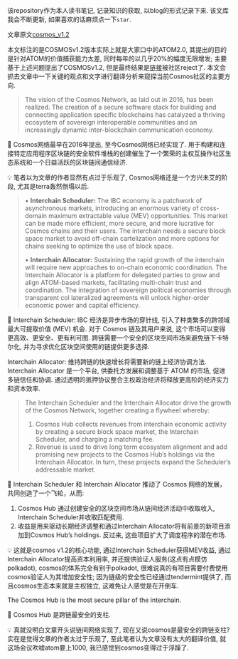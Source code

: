 该repository作为本人读书笔记, 记录知识的获取, 以blog的形式记录下来. 该文库我会不断更新, 如果喜欢的话麻烦点一下`star`.

文章原文[cosmos_v1.2](https://gateway.pinata.cloud/ipfs/QmdC3YuZBUq5b9mEr3bKTDRq4XLcxafe3LHqDNFUgUoa61)

本文标注的是COSMOSv1.2版本实际上就是大家口中的ATOM2.0, 其提出的目的是针对ATOM的价值捕获能力太差, 同时每年的以几乎20%的幅度无限增发; 主要基于上述问题提出了COSMOSv1.2, 但是最终结果是[链接](https://www.mintscan.io/cosmos/proposals/82)被社区reject了. 本文会抓去文章中一下关键的观点和文字进行翻译分析来窥探当前Cosmos社区的主要方向.

> The vision of the Cosmos Network, as laid out in 2016, has been realized. The creation of a secure software stack for building and connecting application specific blockchains has catalyzed a thriving ecosystem of sovereign interoperable communities and an increasingly dynamic inter-blockchain communication economy. 

:book: Cosmos网络最早在2016年提出, 至今Cosmos网络已经实现了. 用于构建和连接特定应用程序区块链的安全软件堆栈的创建催生了一个繁荣的主权互操作社区生态系统和一个日益活跃的区块链间通信经济.

:bulb: 笔者以为文章的作者显然有点过于乐观了, Cosmos网络还是一个方兴未艾的阶段, 尤其是terra轰然倒塌以后.

> • **Interchain Scheduler:** The IBC economy is a patchwork of asynchronous markets, introducing an enormous variety of cross-domain maximum extractable value (MEV) opportunities. This market can be made more efficient, more secure, and more lucrative for Cosmos chains and their users. The interchain needs a secure block space market to avoid off-chain cartelization and more options for chains seeking to optimize the use of block space.
>
> • **Interchain Allocator:** Sustaining the rapid growth of the interchain will require new approaches to on-chain economic coordination. The Interchain Allocator is a platform for delegated parties to grow and align ATOM-based markets, facilitating multi-chain trust and coordination. The integration of sovereign political economies through transparent col lateralized agreements will unlock higher-order economic power and capital efficiency.

:book: Interchain Scheduler: IBC 经济是异步市场的穿针线, 引入了种类繁多的跨领域最大可提取价值 (MEV) 机会. 对于 Cosmos 链及其用户来说, 这个市场可以变得更高效、更安全、更有利可图. 跨链需要一个安全的区块空间市场来避免链下卡特尔化, 并为寻求优化区块空间使用的链提供更多选择.

Interchain Allocator: 维持跨链的快速增长将需要新的链上经济协调方法. Interchain Allocator 是一个平台, 供委托方发展和调整基于 ATOM 的市场, 促进多链信任和协调. 通过透明的抵押协议整合主权政治经济将释放更高阶的经济实力和资本效率.

> The Interchain Scheduler and the Interchain Allocator drive the growth of the Cosmos Network, together creating a flywheel whereby: 
> 1. Cosmos Hub collects revenues from interchain economic activity by creating a secure block space market, the Interchain Scheduler, and charging a matching fee. 
> 2. Revenue is used to drive long term ecosystem alignment and add promising new projects to the Cosmos Hub’s holdings via the Interchain Allocator. In turn, these projects expand the Scheduler’s addressable market. 

:book: Interchain Scheduler 和 Interchain Allocator 推动了 Cosmos 网络的发展，共同创造了一个飞轮，从而:

1. Cosmos Hub 通过创建安全的区块空间市场从链间经济活动中收取收入, Interchain Scheduler并收取匹配费用.
2. 收益是用来驱动长期经济调整和通过Interchain Allocator将有前景的新项目添加到Cosmos Hub’s holdings. 反过来, 这些项目扩大了调度程序的潜在市场.

:bulb: 这就是cosmos v1.2的核心功能, 通过Interchain Scheduler获得MEV收益, 通过Interchain Allocator提高资本利用率, 并还提供验证人服务(这点有点模仿polkadot), cosmos的体系完全有别于polkadot, 很难说真的有项目需要付费使用cosmos验证人为其增加安全性; 因为链级的安全性已经通过tendermint提供了, 而且cosmos生态本来就是主权独立, 这难免让人感觉是在开倒车.

The Cosmos Hub is the most secure pillar of the interchain.

:book: Cosmos Hub 是跨链最安全的支柱.

:bulb: 真就没明白文章开头说链间网络实现了, 现在又说cosmos是最安全的跨链支柱? 实在是觉得文章的作者太过于乐观了, 至此笔者认为文章没有太大的翻译价值, 就这场会议吹嘘atom要上1000, 我已感觉到cosmos变得过于浮躁了.
